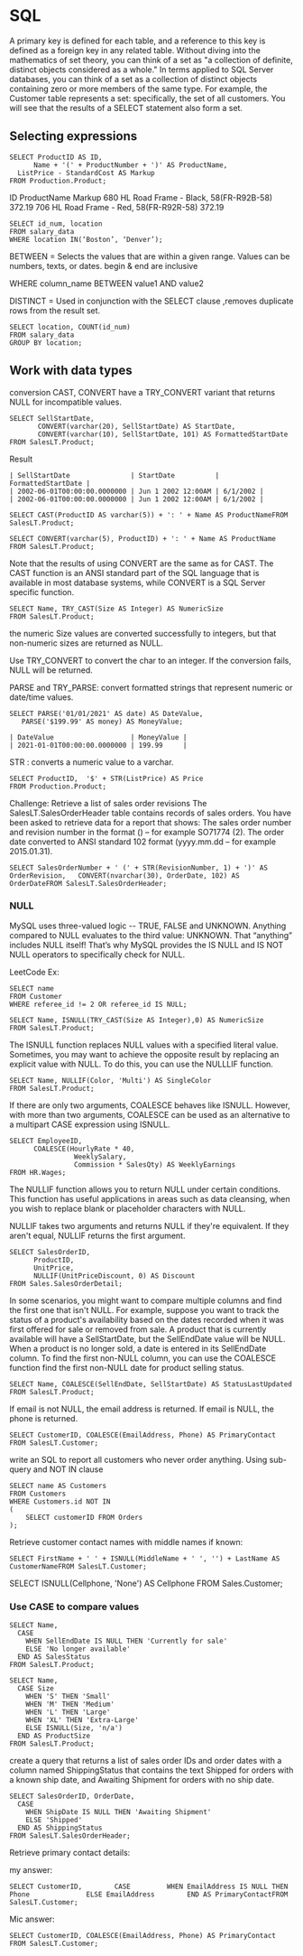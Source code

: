 # SQL
A primary key is defined for each table, and a reference to this key is defined as a foreign key in any related table.
Without diving into the mathematics of set theory, you can think of a set as "a collection of definite, distinct objects considered as a whole." In terms applied to SQL Server databases, you can think of a set as a collection of distinct objects containing zero or more members of the same type. For example, the Customer table represents a set: specifically, the set of all customers. You will see that the results of a SELECT statement also form a set.

## Selecting expressions
```
SELECT ProductID AS ID,
      Name + '(' + ProductNumber + ')' AS ProductName,
  ListPrice - StandardCost AS Markup
FROM Production.Product;
```

ID ProductName Markup
680 HL Road Frame - Black, 58(FR-R92B-58) 372.19
706 HL Road Frame - Red, 58(FR-R92R-58) 372.19

```
SELECT id_num, location
FROM salary_data
WHERE location IN(‘Boston’, ‘Denver’);
```
BETWEEN = Selects the values that are within a given range. Values can be numbers, texts, or dates. begin & end are inclusive

WHERE column_name BETWEEN value1 AND value2

DISTINCT = Used in conjunction with the SELECT clause ,removes duplicate rows from the result set.

```
SELECT location, COUNT(id_num)
FROM salary_data
GROUP BY location;
```

## Work with data types

conversion CAST, CONVERT have a TRY_CONVERT variant that returns NULL for incompatible values.
```
SELECT SellStartDate,
       CONVERT(varchar(20), SellStartDate) AS StartDate,
       CONVERT(varchar(10), SellStartDate, 101) AS FormattedStartDate 
FROM SalesLT.Product;
```
Result

    | SellStartDate               | StartDate          | FormattedStartDate |
    | 2002-06-01T00:00:00.0000000 | Jun 1 2002 12:00AM | 6/1/2002 |
    | 2002-06-01T00:00:00.0000000 | Jun 1 2002 12:00AM | 6/1/2002 | 
             
```
SELECT CAST(ProductID AS varchar(5)) + ': ' + Name AS ProductNameFROM SalesLT.Product; 
```
```
SELECT CONVERT(varchar(5), ProductID) + ': ' + Name AS ProductName
FROM SalesLT.Product; 
```
Note that the results of using CONVERT are the same as for CAST. The CAST function is an ANSI standard part of the SQL language that is available in most database systems, while CONVERT is a SQL Server specific function.
```
SELECT Name, TRY_CAST(Size AS Integer) AS NumericSize
FROM SalesLT.Product;
```
the numeric Size values are converted successfully to integers, but that non-numeric sizes are returned as NULL.

Use TRY_CONVERT to convert the char to an integer. If the conversion fails, NULL will be returned.


PARSE and TRY_PARSE:
convert formatted strings that represent numeric or date/time values.

```
SELECT PARSE('01/01/2021' AS date) AS DateValue,
   PARSE('$199.99' AS money) AS MoneyValue;
   ```

    | DateValue                   | MoneyValue | 
    | 2021-01-01T00:00:00.0000000 | 199.99     | 

STR : converts a numeric value to a varchar. 

```
SELECT ProductID,  '$' + STR(ListPrice) AS Price
FROM Production.Product;
```
Challenge:
Retrieve a list of sales order revisions
The SalesLT.SalesOrderHeader table contains records of sales orders. You have been asked to retrieve data for a report that shows:
The sales order number and revision number in the format () – for example SO71774 (2).
The order date converted to ANSI standard 102 format (yyyy.mm.dd – for example 2015.01.31).
```
SELECT SalesOrderNumber + ' (' + STR(RevisionNumber, 1) + ')' AS OrderRevision,   CONVERT(nvarchar(30), OrderDate, 102) AS OrderDateFROM SalesLT.SalesOrderHeader;
```

### NULL

MySQL uses three-valued logic -- TRUE, FALSE and UNKNOWN. Anything compared to NULL evaluates to the third value: UNKNOWN. That “anything” includes NULL itself! That’s why MySQL provides the IS NULL and IS NOT NULL operators to specifically check for NULL.

LeetCode Ex: 
```
SELECT name
FROM Customer
WHERE referee_id != 2 OR referee_id IS NULL;
```
```
SELECT Name, ISNULL(TRY_CAST(Size AS Integer),0) AS NumericSize
FROM SalesLT.Product;
```
The ISNULL function replaces NULL values with a specified literal value. Sometimes, you may want to achieve the opposite result by replacing an explicit value with NULL. To do this, you can use the NULLLIF function.
```
SELECT Name, NULLIF(Color, 'Multi') AS SingleColor
FROM SalesLT.Product;
```
If there are only two arguments, COALESCE behaves like ISNULL. However, with more than two arguments, COALESCE can be used as an alternative to a multipart CASE expression using ISNULL.

```
SELECT EmployeeID,
      COALESCE(HourlyRate * 40,
                WeeklySalary,
                Commission * SalesQty) AS WeeklyEarnings
FROM HR.Wages;
```

The NULLIF function allows you to return NULL under certain conditions. This function has useful applications in areas such as data cleansing, when you wish to replace blank or placeholder characters with NULL.

NULLIF takes two arguments and returns NULL if they're equivalent. If they aren't equal, NULLIF returns the first argument.

```
SELECT SalesOrderID,
      ProductID,
      UnitPrice,
      NULLIF(UnitPriceDiscount, 0) AS Discount
FROM Sales.SalesOrderDetail;
```

In some scenarios, you might want to compare multiple columns and find the first one that isn't NULL. For example, suppose you want to track the status of a product's availability based on the dates recorded when it was first offered for sale or removed from sale. A product that is currently available will have a SellStartDate, but the SellEndDate value will be NULL. When a product is no longer sold, a date is entered in its SellEndDate column. To find the first non-NULL column, you can use the COALESCE function
find the first non-NULL date for product selling status.

```
SELECT Name, COALESCE(SellEndDate, SellStartDate) AS StatusLastUpdated
FROM SalesLT.Product;
```

If email is not NULL, the email address is returned. If email is NULL, the phone is returned.

```
SELECT CustomerID, COALESCE(EmailAddress, Phone) AS PrimaryContact
FROM SalesLT.Customer;
```

write an SQL to report all customers who never order anything.
Using sub-query and NOT IN clause
```
SELECT name AS Customers 
FROM Customers 
WHERE Customers.id NOT IN
(
    SELECT customerID FROM Orders
);
```

Retrieve customer contact names with middle names if known:
```
SELECT FirstName + ' ' + ISNULL(MiddleName + ' ', '') + LastName AS CustomerNameFROM SalesLT.Customer;
```
SELECT ISNULL(Cellphone, 'None') AS Cellphone FROM Sales.Customer;

### Use CASE to compare values

```
SELECT Name,    
  CASE        
    WHEN SellEndDate IS NULL THEN 'Currently for sale'        
    ELSE 'No longer available'    
  END AS SalesStatus
FROM SalesLT.Product;
```
```
SELECT Name,    
  CASE Size        
    WHEN 'S' THEN 'Small'        
    WHEN 'M' THEN 'Medium'        
    WHEN 'L' THEN 'Large'        
    WHEN 'XL' THEN 'Extra-Large'        
    ELSE ISNULL(Size, 'n/a')    
  END AS ProductSize
FROM SalesLT.Product; 
```

create a query that returns a list of sales order IDs and order dates with a column named ShippingStatus that contains the text Shipped for orders with a known ship date, and Awaiting Shipment for orders with no ship date.
```
SELECT SalesOrderID, OrderDate,    
  CASE        
    WHEN ShipDate IS NULL THEN 'Awaiting Shipment'        
    ELSE 'Shipped'    
  END AS ShippingStatus
FROM SalesLT.SalesOrderHeader;
```

Retrieve primary contact details:

my answer:
```
SELECT CustomerID,        CASE         WHEN EmailAddress IS NULL THEN Phone              ELSE EmailAddress        END AS PrimaryContactFROM SalesLT.Customer;
```
Mic answer:
```
SELECT CustomerID, COALESCE(EmailAddress, Phone) AS PrimaryContact
FROM SalesLT.Customer;
```

